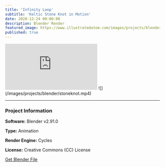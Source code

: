 ```yaml
---
title: 'Infinity Loop'
subtitle: 'Keltic Stone Knot in Motion'
date: 2020-12-24 00:00:00
description: Blender Render
featured_image: https://www.illustratedatom.com/images/projects/blender/stoneknot.mp4
published: true
---
```


<iframe src="https://www.illustratedatom.com/images/projects/blender/stoneknot.mp4" frameborder="0" webkitallowfullscreen mozallowfullscreen allowfullscreen></iframe>
![](/images/projects/blender/stoneknot.mp4)

---

### Project Information

**Software:** Blender v2.91.0

**Type:** Animation

**Render Engine:** Cycles

**License:** Creative Commons (CC) License

<a href="https://github.com/davidkastner/illustratedatom/tree/master/files/stoneknot.blend" class="button button--large">Get Blender File</a>

